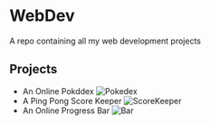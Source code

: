 # WebDev
A repo containing all my web development projects
## Projects
 - An Online Pokddex
    ![Pokedex](https://github.com/Kushagra1480/WebDev/blob/main/Screenshots/poke.png "Pokedex")
 - A Ping Pong Score Keeper
    ![ScoreKeeper](https://github.com/Kushagra1480/WebDev/blob/main/Screenshots/score.png "PongScoreKeeper")
 - An Online Progress Bar
    ![Bar](https://github.com/Kushagra1480/WebDev/blob/main/Screenshots/bar.png "ProgressBar")
